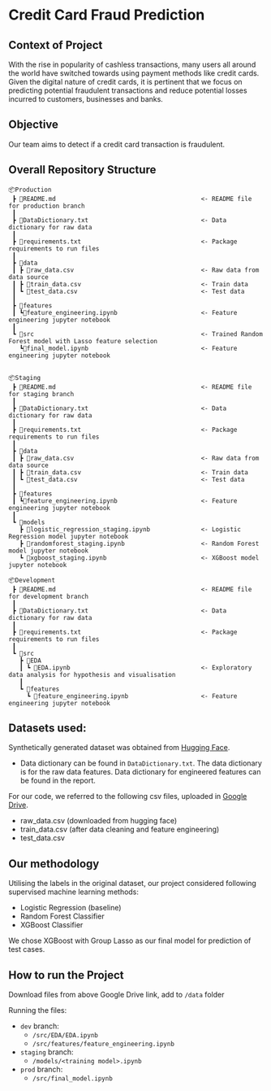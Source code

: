 # Credit Card Fraud Prediction

## Context of Project
With the rise in popularity of cashless transactions, many users all around the world have switched towards using payment methods like credit cards. Given the digital nature of credit cards, it is pertinent that we focus on predicting potential fraudulent transactions and reduce potential losses incurred to customers, businesses and banks.

## Objective
Our team aims to detect if a credit card transaction is fraudulent.

## Overall Repository Structure
```
📦Production
 ┣ 📜README.md                                        <- README file for production branch
 ┃
 ┣ 📜DataDictionary.txt                               <- Data dictionary for raw data
 ┃
 ┣ 📜requirements.txt                                 <- Package requirements to run files
 ┃
 ┣ 📂data
 ┃ ┣ 📜raw_data.csv                                   <- Raw data from data source
 ┃ ┣ 📜train_data.csv                                 <- Train data
 ┃ ┗ 📜test_data.csv                                  <- Test data
 ┃
 ┣ 📂features
 ┃ ┗📜feature_engineering.ipynb                       <- Feature engineering jupyter notebook
 ┃
 ┗ 📜src                                              <- Trained Random Forest model with Lasso feature selection
   ┗📜final_model.ipynb                               <- Feature engineering jupyter notebook


📦Staging
 ┣ 📜README.md                                        <- README file for staging branch
 ┃
 ┣ 📜DataDictionary.txt                               <- Data dictionary for raw data
 ┃
 ┣ 📜requirements.txt                                 <- Package requirements to run files
 ┃
 ┣ 📂data
 ┃ ┣ 📜raw_data.csv                                   <- Raw data from data source
 ┃ ┣ 📜train_data.csv                                 <- Train data
 ┃ ┗ 📜test_data.csv                                  <- Test data
 ┃
 ┣ 📂features
 ┃ ┗📜feature_engineering.ipynb                       <- Feature engineering jupyter notebook
 ┃
 ┗ 📂models
   ┣ 📜logistic_regression_staging.ipynb              <- Logistic Regression model jupyter notebook
   ┣ 📜randomforest_staging.ipynb                     <- Random Forest model jupyter notebook
   ┗ 📜xgboost_staging.ipynb                          <- XGBoost model jupyter notebook

📦Development
 ┣ 📜README.md                                        <- README file for development branch
 ┃
 ┣ 📜DataDictionary.txt                               <- Data dictionary for raw data
 ┃
 ┣ 📜requirements.txt                                 <- Package requirements to run files
 ┃
 ┗ 📂src
   ┣ 📂EDA
   ┃ ┗ 📜EDA.ipynb                                    <- Exploratory data analysis for hypothesis and visualisation
   ┃
   ┗ 📂features
     ┗ 📜feature_engineering.ipynb                    <- Feature engineering jupyter notebook
```

## Datasets used:
Synthetically generated dataset was obtained from [Hugging Face](https://huggingface.co/datasets/Nooha/cc_fraud_detection_dataset).
- Data dictionary can be found in `DataDictionary.txt`. The data dictionary is for the raw data features. Data dictionary for engineered features can be found in the report.

For our code, we referred to the following csv files, uploaded in [Google Drive](https://drive.google.com/file/d/1kYtxS3LhSl9DR_ONA7qdJCclRGx4t3bK/view?usp=drive_link).
- raw_data.csv (downloaded from hugging face)
- train_data.csv (after data cleaning and feature engineering)
- test_data.csv

## Our methodology
Utilising the labels in the original dataset, our project considered following supervised machine learning methods:
- Logistic Regression (baseline)
- Random Forest Classifier
- XGBoost Classifier

We chose XGBoost with Group Lasso as our final model for prediction of test cases.

## How to run the Project
Download files from above Google Drive link, add to `/data` folder

Running the files:
* `dev` branch:
    * `/src/EDA/EDA.ipynb`
    * `/src/features/feature_engineering.ipynb`
* `staging` branch:
    * `/models/<training model>.ipynb`
* `prod` branch:
    *  `/src/final_model.ipynb`
